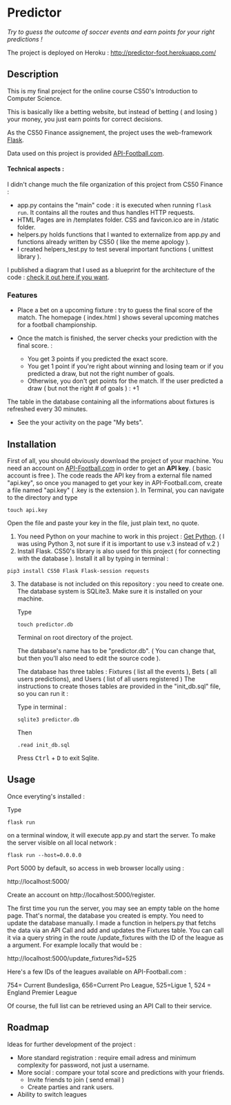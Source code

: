 # Predictor

 *Try to guess the outcome of soccer events and earn points for your right predictions !*

The project is deployed on Heroku : http://predictor-foot.herokuapp.com/
## Description

 This is my final project for the online course CS50's Introduction to Computer Science.

 This is basically like a betting website, but instead of betting ( and losing ) your money, you just earn points for correct decisions.


As the CS50 Finance assignement, the project uses the web-framework [Flask](https://www.palletsprojects.com/p/flask/). 

Data used on this project is provided [API-Football.com](https://www.api-football.com/documentation).

#### Technical aspects : 
I didn't change much the file organization of this project from CS50 Finance : 
- app.py contains the "main" code : it is executed when running `flask run`. It contains all the routes and thus handles HTTP requests. 
- HTML Pages are in /templates folder. CSS and favicon.ico are in /static folder. 
- helpers.py holds functions that I wanted to externalize from app.py and functions already written by CS50 ( like the meme apology ).
- I created helpers_test.py to test several important functions ( unittest library ). 

I published a diagram that I used as a blueprint for the architecture of the code : [check it out here if you want](https://www.draw.io/?lightbox=1&highlight=0000ff&nav=1&title=Predictor%20Architecture.drawio#Uhttps%3A%2F%2Fdrive.google.com%2Fuc%3Fid%3D1dYA1t9bzluw2TpN6wMd3xZD8H4PFihyt%26export%3Ddownload).

### Features

* Place a bet on a upcoming fixture : try to guess the final score of the match. The homepage ( index.html ) shows several upcoming matches for a football championship. 

* Once the match is finished, the server checks your prediction with the final score. : 
  - You get 3 points if you predicted the exact score. 
  - You get 1 point if you're right about winning and losing team or if you predicted a draw, but not the right number of goals.
  - Otherwise, you don't get points for the match. 
If the user predicted a draw ( but not the right # of goals ) : +1

The table in the database containing all the informations about fixtures is refreshed every 30 minutes.
* See the your activity on the page "My bets". 


## Installation

First of all, you should obviously download the project of your machine. 
You need an account on [API-Football.com](https://www.api-football.com/documentation) in order to get an **API key**. ( basic account is free ).
  The code reads the API key from a external file named "api.key", so once you managed to get your key in API-Football.com, create a file named "api.key" ( .key is the extension ). In Terminal, you can navigate to the directory and type 

  `touch api.key`

Open the file and paste your key in the file, just plain text, no quote. 


1. You need Python on your machine to work in this project : [Get Python](https://www.python.org/downloads/). ( I was using Python 3, not sure if it is important to use v.3 instead of v.2 )
2. Install Flask. CS50's library is also used for this project ( for connecting with the database ). Install it all by typing in terminal : 

  `pip3 install CS50 Flask Flask-session requests`

  
3. The database is not included on this repository : you need to create one.
    The database system is SQLite3. Make sure it is installed on your machine. 

    Type 
    
    `touch predictor.db` 
    
     Terminal on root directory of the project.

    The database's name has to be "predictor.db". ( You can change that, but then you'll also need to edit the source code ).

    The database has three tables : Fixtures ( list all the events ), Bets ( all users predictions), and Users ( list of all users registered )
    The instructions to create thoses tables are provided in the "init_db.sql" file, so you can run it : 

    Type in terminal : 
    
    `sqlite3 predictor.db`
    
    Then

    `.read init_db.sql`

    Press <kbd>Ctrl</kbd> + <kbd>D</kbd> to exit Sqlite. 


## Usage
Once everyting's installed : 

Type 

` flask run `

 on a terminal window,  it will execute app.py and start the server.
To make the server visible on all local network : 

```flask run --host=0.0.0.0```

Port 5000 by default, so access in web browser locally using : 

http://localhost:5000/

Create an account on http://localhost:5000/register. 

The first time you run the server, you may see an empty table on the home page.  That's normal, the database you created is empty. You need to update the database manually.
I made a function in helpers.py that fetchs the data via an API Call and add and updates the Fixtures table. 
You can call it via a query string in the route /update_fixtures with the ID of the league as a argument. For example locally that would be : 

http://localhost:5000/update_fixtures?id=525

Here's a few IDs of the leagues available on API-Football.com : 

754= Current Bundesliga, 656=Current Pro League, 525=Ligue 1, 524 = England Premier League

Of course, the full list can be retrieved using an API Call to their service. 

## Roadmap
Ideas for further development of the project :

* More standard registration : require email adress and minimum complexity for password, not just a username. 
* More social : compare your total score and predictions with your friends.
  * Invite friends to join ( send email )
  * Create parties and rank users. 
* Ability to switch leagues